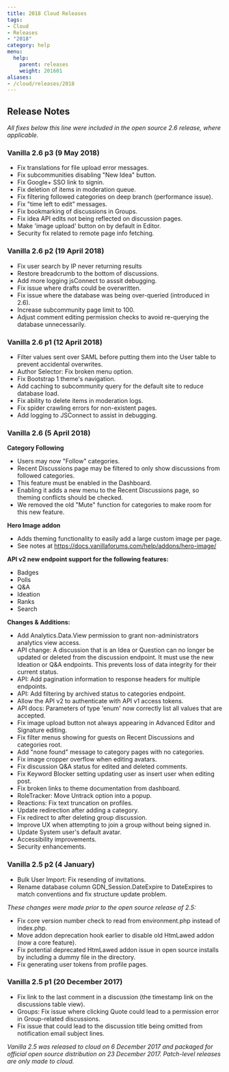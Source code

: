 ```yaml
---
title: 2018 Cloud Releases
tags:
- Cloud
- Releases
- "2018"
category: help
menu:
  help:
    parent: releases
    weight: 201601
aliases:
- /cloud/releases/2018
---
```

## Release Notes


_All fixes below this line were included in the open source 2.6 release, where applicable._

### Vanilla 2.6 p3 (9 May 2018)

* Fix translations for file upload error messages.
* Fix subcommunities disabling "New Idea" button.
* Fix Google+ SSO link to signin.
* Fix deletion of items in moderation queue.
* Fix filtering followed categories on deep branch (performance issue).
* Fix "time left to edit" messages.
* Fix bookmarking of discussions in Groups.
* Fix idea API edits not being reflected on discussion pages.
* Make 'image upload' button on by default in Editor.
* Security fix related to remote page info fetching.

### Vanilla 2.6 p2 (19 April 2018)

* Fix user search by IP never returning results
* Restore breadcrumb to the bottom of discussions.
* Add more logging jsConnect to asssit debugging.
* Fix issue where drafts could be overwritten.
* Fix issue where the database was being over-queried (introduced in 2.6).
* Increase subcommunity page limit to 100.
* Adjust comment editing permission checks to avoid re-querying the database unnecessarily.

### Vanilla 2.6 p1 (12 April 2018)

* Filter values sent over SAML before putting them into the User table to prevent accidental overwrites.
* Author Selector: Fix broken menu option.
* Fix Bootstrap 1 theme's navigation.
* Add caching to subcommunity query for the default site to reduce database load.
* Fix ability to delete items in moderation logs.
* Fix spider crawling errors for non-existent pages.
* Add logging to JSConnect to assist in debugging.


### Vanilla 2.6 (5 April 2018)

**Category Following**

* Users may now "Follow" categories.
* Recent Discussions page may be filtered to only show discussions from followed categories.
* This feature must be enabled in the Dashboard. 
* Enabling it adds a new menu to the Recent Discussions page, so theming conflicts should be checked.
* We removed the old "Mute" function for categories to make room for this new feature.

**Hero Image addon**

* Adds theming functionality to easily add a large custom image per page.
* See notes at https://docs.vanillaforums.com/help/addons/hero-image/

**API v2 new endpoint support for the following features:**

* Badges
* Polls
* Q&A
* Ideation 
* Ranks
* Search

**Changes & Additions:**

* Add Analytics.Data.View permission to grant non-administrators analytics view access.
* API change: A discussion that is an Idea or Question can no longer be updated or deleted from the discussion endpoint. It must use the new Ideation or Q&A endpoints. This prevents loss of data integrity for their current status.
* API: Add pagination information to response headers for multiple endpoints.
* API: Add filtering by archived status to categories endpoint.
* Allow the API v2 to authenticate with API v1 access tokens.
* API docs: Parameters of type 'enum' now correctly list all values that are accepted.
* Fix image upload button not always appearing in Advanced Editor and Signature editing.
* Fix filter menus showing for guests on Recent Discussions and categories root.
* Add "none found" message to category pages with no categories.
* Fix image cropper overflow when editing avatars.
* Fix discussion Q&A status for edited and deleted comments.
* Fix Keyword Blocker setting updating user as insert user when editing post.
* Fix broken links to theme documentation from dashboard.
* RoleTracker: Move Untrack option into a popup.
* Reactions: Fix text truncation on profiles.
* Update redirection after adding a category.
* Fix redirect to after deleting group discussion.
* Improve UX when attempting to join a group without being signed in.
* Update System user's default avatar.
* Accessibility improvements.
* Security enhancements.


### Vanilla 2.5 p2 (4 January)

* Bulk User Import: Fix resending of invitations.
* Rename database column GDN_Session.DateExpire to DateExpires to match conventions and fix structure update problem.

*These changes were made prior to the open source release of 2.5:*

* Fix core version number check to read from environment.php instead of index.php.
* Move addon deprecation hook earlier to disable old HtmLawed addon (now a core feature).
* Fix potential deprecated HtmLawed addon issue in open source installs by including a dummy file in the directory.
* Fix generating user tokens from profile pages.

### Vanilla 2.5 p1 (20 December 2017)

* Fix link to the last comment in a discussion (the timestamp link on the discussions table view).
* Groups: Fix issue where clicking Quote could lead to a permission error in Group-related discussions.
* Fix issue that could lead to the discussion title being omitted from notification email subject lines.

*Vanilla 2.5 was released to cloud on 6 December 2017 and packaged for official open source distribution on 23 December 2017. Patch-level releases are only made to cloud.*

